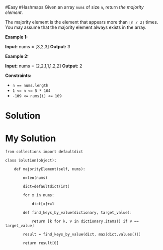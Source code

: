 #Easy  #Hashmaps 
Given an array `nums` of size `n`, return _the majority element_.

The majority element is the element that appears more than `⌊n / 2⌋` times. You may assume that the majority element always exists in the array.

**Example 1:**

**Input:** nums = [3,2,3]
**Output:** 3

**Example 2:**

**Input:** nums = [2,2,1,1,1,2,2]
**Output:** 2

**Constraints:**

- `n == nums.length`
- `1 <= n <= 5 * 104`
- `-109 <= nums[i] <= 109`
# Solution



# My Solution
```
from collections import defaultdict

class Solution(object):

    def majorityElement(self, nums):

        n=len(nums)

        dict=defaultdict(int)

        for x in nums:

            dict[x]+=1

        def find_keys_by_value(dictionary, target_value):

            return [k for k, v in dictionary.items() if v == target_value]

        result = find_keys_by_value(dict, max(dict.values()))

        return result[0]
```
